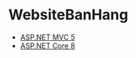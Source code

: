 # WebsiteBanHang
+ [ASP.NET MVC 5](https://github.com/gtechsltn/WebsiteBanhang)
+ [ASP.NET Core 8](https://github.com/gtechsltn/ASP-Webbanhang-Net8)
